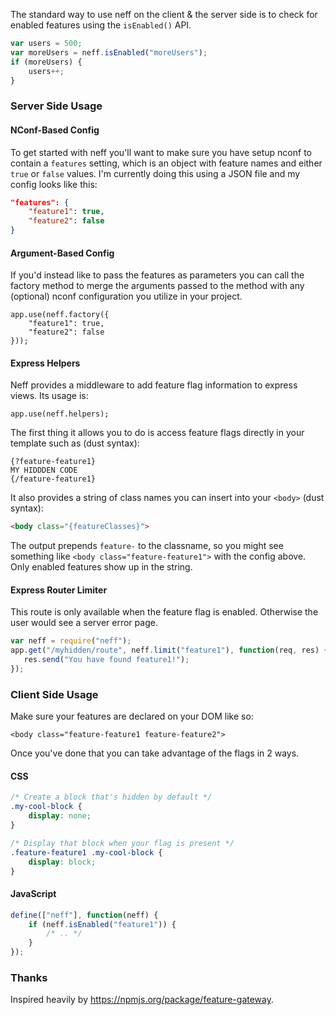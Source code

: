 The standard way to use neff on the client & the server side is to check for enabled features using the `isEnabled()` API.

```javascript
var users = 500;
var moreUsers = neff.isEnabled("moreUsers");
if (moreUsers) {
    users++;
}
```

### Server Side Usage

#### NConf-Based Config

To get started with neff you'll want to make sure you have setup nconf to contain a `features` setting, which is an object with feature names and either `true` or `false` values. I'm currently doing this using a JSON file and my config looks like this:

```json
"features": {
    "feature1": true,
    "feature2": false
}
```
#### Argument-Based Config

If you'd instead like to pass the features as parameters you can call the factory method to merge the arguments passed to the method with any (optional) nconf configuration you utilize in your project.

```
app.use(neff.factory({
    "feature1": true,
    "feature2": false
}));
```

#### Express Helpers

Neff provides a middleware to add feature flag information to express views. Its usage is:

```
app.use(neff.helpers);
```

The first thing it allows you to do is access feature flags directly in your template such as (dust syntax):

```
{?feature-feature1}
MY HIDDDEN CODE
{/feature-feature1}

```

It also provides a string of class names you can insert into your `<body>` (dust syntax):

```html
<body class="{featureClasses}">
```

The output prepends `feature-` to the classname, so you might see something like `<body class="feature-feature1">` with the config above. Only enabled features show up in the string.

#### Express Router Limiter


This route is only available when the feature flag is enabled. Otherwise the user would see a server error page.

```javascript
var neff = require("neff");
app.get("/myhidden/route", neff.limit("feature1"), function(req, res) {
   res.send("You have found feature1!");
});
```

### Client Side Usage


Make sure your features are declared on your DOM like so:

```
<body class="feature-feature1 feature-feature2">
```

Once you've done that you can take advantage of the flags in 2 ways.


#### CSS

```css
/* Create a block that's hidden by default */
.my-cool-block {
	display: none;
}

/* Display that block when your flag is present */
.feature-feature1 .my-cool-block {
	display: block;
}
```

#### JavaScript

```javascript
define(["neff"], function(neff) {
	if (neff.isEnabled("feature1")) {
		/* .. */
	}
});
```

### Thanks

Inspired heavily by https://npmjs.org/package/feature-gateway.

